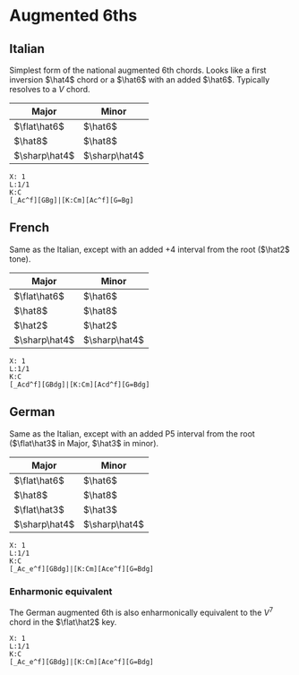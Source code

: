 # Augmented 6ths

## Italian

Simplest form of the national augmented 6th chords. Looks like a first inversion $\hat4$ chord or a $\hat6$ with an added $\hat6$. Typically resolves to a $V$ chord.

| Major         | Minor         |
| ------------- | ------------- |
| $\flat\hat6$  | $\hat6$       |
| $\hat8$       | $\hat8$       |
| $\sharp\hat4$ | $\sharp\hat4$ |

```music-abc
X: 1
L:1/1
K:C
[_Ac^f][GBg]|[K:Cm][Ac^f][G=Bg]
```

## French

Same as the Italian, except with an added $+4$ interval from the root ($\hat2$ tone).

| Major         | Minor         |
| ------------- | ------------- |
| $\flat\hat6$  | $\hat6$       |
| $\hat8$       | $\hat8$       |
| $\hat2$ | $\hat2$ |
| $\sharp\hat4$ | $\sharp\hat4$ |

```music-abc
X: 1
L:1/1
K:C
[_Acd^f][GBdg]|[K:Cm][Acd^f][G=Bdg]
```

## German

Same as the Italian, except with an added $\text{P}5$ interval from the root ($\flat\hat3$ in Major, $\hat3$ in minor).

| Major         | Minor         |
| ------------- | ------------- |
| $\flat\hat6$  | $\hat6$       |
| $\hat8$       | $\hat8$       |
| $\flat\hat3$ | $\hat3$ |
| $\sharp\hat4$ | $\sharp\hat4$ |

```music-abc
X: 1
L:1/1
K:C
[_Ac_e^f][GBdg]|[K:Cm][Ace^f][G=Bdg]
```

### Enharmonic equivalent

The German augmented 6th is also enharmonically equivalent to the $V^7$ chord in the $\flat\hat2$ key.

```music-abc
X: 1
L:1/1
K:C
[_Ac_e^f][GBdg]|[K:Cm][Ace^f][G=Bdg]
```
